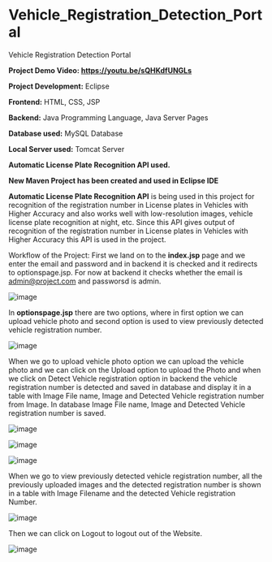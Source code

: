 # Vehicle_Registration_Detection_Portal
Vehicle Registration Detection Portal

**Project Demo Video: https://youtu.be/sQHKdfUNGLs**

**Project Development:** Eclipse

**Frontend:** HTML, CSS, JSP

**Backend:** Java Programming Language, Java Server Pages

**Database used:** MySQL Database

**Local Server used:** Tomcat Server

**Automatic License Plate Recognition API used.**

**New Maven Project has been created and used in Eclipse IDE**

**Automatic License Plate Recognition API** is being used in this project for recognition of the registration number in License plates in Vehicles with Higher Accuracy and also works well with low-resolution images, vehicle license plate recognition at night, etc. Since this API gives output of recognition of the registration number in License plates in Vehicles with Higher Accuracy this API is used in the project. 

Workflow of the Project:
First we land on to the **index.jsp** page and we enter the email and password and in backend it is checked and it redirects to optionspage.jsp. For now at backend it checks whether the email is admin@project.com and passworsd is admin. 

![image](https://github.com/Shriram-S-Projects/Vehicle_Registration_Detection_Portal/assets/148881882/53470dbd-445c-426b-baf3-bfc82e226ec5)

In **optionspage.jsp** there are two options, where in first option we can upload vehicle photo and second option is used to view previously detected vehicle registration number. 

![image](https://github.com/Shriram-S-Projects/Vehicle_Registration_Detection_Portal/assets/148881882/64152578-de8d-43f2-85a3-95225b1d6a94)

When we go to upload vehicle photo option we can upload the vehicle photo and we can click on the Upload option to upload the Photo and when we click on Detect Vehicle registration option in backend the vehicle registration number is detected and saved in database and display it in a table with Image File name, Image and Detected Vehicle registration number from Image. In database Image File name, Image and Detected Vehicle registration number is saved. 

![image](https://github.com/Shriram-S-Projects/Vehicle_Registration_Detection_Portal/assets/148881882/aa92b145-553d-42ee-b6d3-d81b30cfbe9b)

![image](https://github.com/Shriram-S-Projects/Vehicle_Registration_Detection_Portal/assets/148881882/5534d0eb-61a5-454c-b758-39c997e3d843)

![image](https://github.com/Shriram-S-Projects/Vehicle_Registration_Detection_Portal/assets/148881882/6641f6b2-aaa5-48e0-98c6-3b24fbef670a)

When we go to view previously detected vehicle registration number, all the previously uploaded images and the detected registration number is shown in a table with Image Filename and the detected Vehicle registration Number. 

![image](https://github.com/Shriram-S-Projects/Vehicle_Registration_Detection_Portal/assets/148881882/1e075ac0-1d07-40a9-99c5-cecc733cab9e)

Then we can click on Logout to logout out of the Website. 

![image](https://github.com/Shriram-S-Projects/Vehicle_Registration_Detection_Portal/assets/148881882/a51ded41-c068-45e5-91e0-388421a794db)
